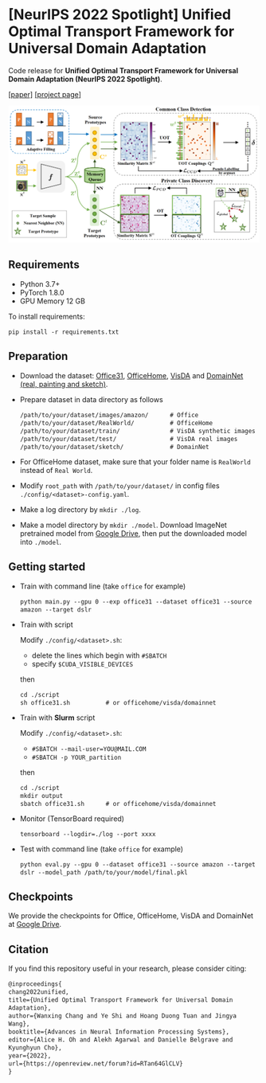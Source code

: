 # [NeurIPS 2022 Spotlight] Unified Optimal Transport Framework for Universal Domain Adaptation

Code release for **Unified Optimal Transport Framework for Universal Domain Adaptation (NeurIPS 2022 Spotlight)**.

[[paper]](https://arxiv.org/abs/2210.17067) [[project page]](https://changwxx.github.io/UniOT-webpage/)
<!-- [[poster]]() [[video]]() [[slides]]() [[知乎]]() -->

![](UniOT-pipeline.png)

## Requirements
* Python 3.7+
* PyTorch 1.8.0
* GPU Memory 12 GB

To install requirements:

```
pip install -r requirements.txt
```

## Preparation
* Download the dataset: [Office31](https://faculty.cc.gatech.edu/~judy/domainadapt/), [OfficeHome](https://www.hemanthdv.org/officeHomeDataset.html), [VisDA](https://github.com/VisionLearningGroup/taskcv-2017-public/tree/master/classification) and [DomainNet (real, painting and sketch)](http://ai.bu.edu/M3SDA/).
* Prepare dataset in data directory as follows
    ```
    /path/to/your/dataset/images/amazon/      # Office
    /path/to/your/dataset/RealWorld/          # OfficeHome 
    /path/to/your/dataset/train/              # VisDA synthetic images
    /path/to/your/dataset/test/               # VisDA real images
    /path/to/your/dataset/sketch/             # DomainNet
    ```

* For OfficeHome dataset, make sure that your folder name is `RealWorld` instead of `Real World`.
* Modify `root_path` with `/path/to/your/dataset/` in config files `./config/<dataset>-config.yaml`.
* Make a log directory by ```mkdir ./log```.
* Make a model directory by ```mkdir ./model```. Download ImageNet pretrained model from [Google Drive](https://drive.google.com/file/d/1wWsZYeQ3b1Zd5R5TRmVeAxYlEU3KHuy2/view?usp=sharing), then put the downloaded model into ```./model```. 

## Getting started
* Train with command line (take `office` for example)
    ```
    python main.py --gpu 0 --exp office31 --dataset office31 --source amazon --target dslr
    ```

* Train with script

    Modify `./config/<dataset>.sh`:
    * delete the lines which begin with `#SBATCH`
    * specify `$CUDA_VISIBLE_DEVICES`
    
    then
    ```
    cd ./script
    sh office31.sh          # or officehome/visda/domainnet
    ```

* Train with **Slurm** script

    Modify `./config/<dataset>.sh`:
    * `#SBATCH --mail-user=YOU@MAIL.COM`
    * `#SBATCH -p YOUR_partition` 
    
    then
    ```
    cd ./script
    mkdir output
    sbatch office31.sh      # or officehome/visda/domainnet
    ```

* Monitor (TensorBoard required)
    ```
    tensorboard --logdir=./log --port xxxx
    ```

* Test with command line (take `office` for example)
    ```
    python eval.py --gpu 0 --dataset office31 --source amazon --target dslr --model_path /path/to/your/model/final.pkl
    ```

## Checkpoints
We provide the checkpoints for Office, OfficeHome, VisDA and DomainNet at [Google Drive](https://drive.google.com/drive/folders/1TMz7lX9Seu3-IFCco2aiyLmc0sVj2Lps?usp=sharing).

## Citation
If you find this repository useful in your research, please consider citing:

```
@inproceedings{
chang2022unified,
title={Unified Optimal Transport Framework for Universal Domain Adaptation},
author={Wanxing Chang and Ye Shi and Hoang Duong Tuan and Jingya Wang},
booktitle={Advances in Neural Information Processing Systems},
editor={Alice H. Oh and Alekh Agarwal and Danielle Belgrave and Kyunghyun Cho},
year={2022},
url={https://openreview.net/forum?id=RTan64GlCLV}
}

